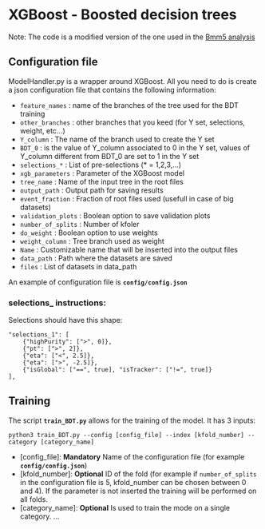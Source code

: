 # XGBoost - Boosted decision trees
Note: The code is a modified version of the one used in the [Bmm5 analysis](https://github.com/drkovalskyi/Bmm5/blob/master/MVA/ModelHandler.py)

## Configuration file 
ModelHandler.py is a wrapper around XGBoost. All you need to do is create a json configuration file that contains the following information:
* `feature_names` : name of the branches of the tree used for the BDT training
* `other_branches` : other branches that you keed (for Y set, selections, weight, etc...)
* `Y_column` : The name of the branch used to create the Y set
* `BDT_0` : is the value of Y_column associated to 0 in the Y set, values of Y_column different from BDT_0 are set to 1 in the Y set
* `selections_*` : List of pre-selections (* = 1,2,3,...)
* `xgb_parameters` : Parameter of the XGBoost model
* `tree_name` : Name of the input tree in the root files
* `output_path` : Output path for saving results
* `event_fraction` : Fraction of root files used (usefull in case of big datasets)
* `validation_plots` : Boolean option to save validation plots
* `number_of_splits` : Number of kfoler
* `do_weight` : Boolean option to use weights
* `weight_column` : Tree branch used as weight
* `Name` : Customizable name that will be inserted into the output files
* `data_path` : Path where the datasets are saved
* `files` : List of datasets in data_path

An example of configuration file is **`config/config.json`**

### selections_ instructions:
Selections should have this shape:
```python=
"selections_1": [
    {"highPurity": [">", 0]},
    {"pt": [">", 2]},
    {"eta": ["<", 2.5]},
    {"eta": [">", -2.5]},
    {"isGlobal": ["==", true], "isTracker": ["!=", true]}
],
```


## Training
The script **`train_BDT.py`** allows for the training of the model. It has 3 inputs:

`python3 train_BDT.py --config [config_file] --index [kfold_number] --category [category_name]`

* [config_file]: **Mandatory**  Name of the configuration file (for example **`config/config.json`**)
* [kfold_number]: **Optional**  ID of the fold (for example if `number_of_splits` in the configuration file is 5, kfold_number can be chosen between 0 and 4). If the parameter is not inserted the training will be performed on all folds.
* [category_name]: **Optional** Is used to train the mode on a single category. ...

